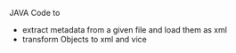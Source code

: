 JAVA Code to 
* extract metadata from a given file and load them as xml
* transform Objects to xml and vice
